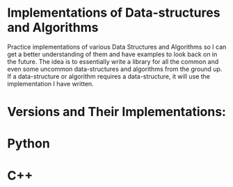 # Implementations of Data-structures and Algorithms
Practice implementations of various Data Structures and Algorithms so I can get a better understanding of them and have examples to look back on in the future. 
The idea is to essentially write a library for all the common and even some uncommon data-structures and algorithms from the ground up. If a data-structure or algorithm requires a data-structure, it will use the implementation I have written.

# Versions and Their Implementations:
  # Python
  
  # C++
  
